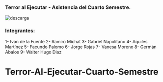 ### Terror al Ejecutar - Asistencia del Cuarto Semestre.

![descarga](https://github.com/CodeSystem2022/Terror-Al-Ejecutar-Cuarto-Semestre/assets/95314959/592bdbc7-4a22-4e51-bd39-0c01f922a51e)


### Integrantes:


1- Iván de la Fuente
2- Ramiro Michat
3- Gabriel Napolitano
4- Aquiles Martínez
5- Facundo Palomo
6- Jorge Rojas
7- Vanesa Moreno
8- Germán Abalos
9- Walter Hugo Diaz
# Terror-Al-Ejecutar-Cuarto-Semestre

